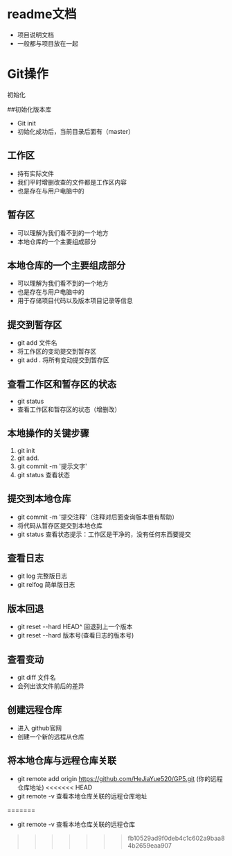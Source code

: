 # readme文档
- 项目说明文档
- 一般都与项目放在一起

# Git操作
初始化

##初始化版本库
- Git init
- 初始化成功后，当前目录后面有（master）

## 工作区
- 持有实际文件
- 我们平时增删改查的文件都是工作区内容
- 也是存在与用户电脑中的
 

## 暂存区
- 可以理解为我们看不到的一个地方
- 本地仓库的一个主要组成部分

## 本地仓库的一个主要组成部分
- 可以理解为我们看不到的一个地方
- 也是存在与用户电脑中的
- 用于存储项目代码以及版本项目记录等信息

## 提交到暂存区
- git add 文件名
- 将工作区的变动提交到暂存区
- git add . 将所有变动提交到暂存区

## 查看工作区和暂存区的状态
- git status
- 查看工作区和暂存区的状态（增删改）

## 本地操作的关键步骤
1. git init
2. git add.
3. git commit -m '提示文字'
4. git status 查看状态

## 提交到本地仓库
- git commit -m '提交注释'（注释对后面查询版本很有帮助）
- 将代码从暂存区提交到本地仓库
- git status 查看状态提示：工作区是干净的，没有任何东西要提交

## 查看日志
- git log     完整版日志
- git relfog  简单版日志

## 版本回退
- git reset --hard HEAD^  回退到上一个版本
- git reset --hard 版本号(查看日志的版本号)

## 查看变动
- git diff 文件名
- 会列出该文件前后的差异

## 创建远程仓库
- 进入 github官网
- 创建一个新的远程从仓库

## 将本地仓库与远程仓库关联
- git remote add origin https://github.com/HeJiaYue520/GP5.git (你的远程仓库地址)
<<<<<<< HEAD
- git remote -v 查看本地仓库关联的远程仓库地址

=======
- git remote -v 查看本地仓库关联的远程仓库
>>>>>>> fb10529ad9f0deb4c1c602a9baa84b2659eaa907
